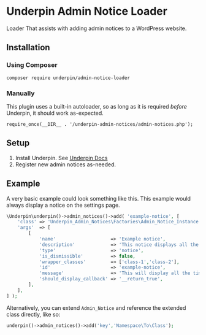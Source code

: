 # Underpin Admin Notice Loader

Loader That assists with adding admin notices to a WordPress website.

## Installation

### Using Composer

`composer require underpin/admin-notice-loader`

### Manually

This plugin uses a built-in autoloader, so as long as it is required _before_
Underpin, it should work as-expected.

`require_once(__DIR__ . '/underpin-admin-notices/admin-notices.php');`

## Setup

1. Install Underpin. See [Underpin Docs](https://www.github.com/underpin-wp/underpin)
1. Register new admin notices as-needed.

## Example

A very basic example could look something like this. This example would always display a notice on the settings page.

```php
\Underpin\underpin()->admin_notices()->add( 'example-notice', [
	'class' => 'Underpin_Admin_Notices\Factories\Admin_Notice_Instance',
	'args'  => [
		[
			'name'                    => 'Example notice',
			'description'             => 'This notice displays all the time.',
			'type'                    => 'notice',
			'is_dismissible'          => false,
			'wrapper_classes'         => ['class-1','class-2'],
			'id'                      => 'example-notice',
			'message'                 => 'This will display all the time.',
			'should_display_callback' => '__return_true',
		],
	],
] );

```

Alternatively, you can extend `Admin_Notice` and reference the extended class directly, like so:

```php
underpin()->admin_notices()->add('key','Namespace\To\Class');
```